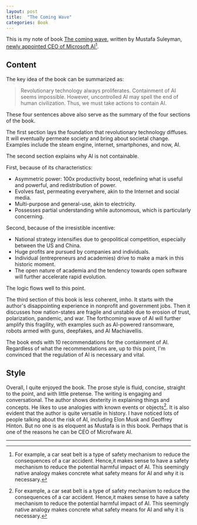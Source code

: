 ```yaml
---
layout: post
title:  "The Coming Wave"
categories: Book
---
```


This is my note of book [The coming wave](https://amzn.asia/d/gdaf93m), written by Mustafa Suleyman, [newly appointed CEO of Microsoft AI](https://blogs.microsoft.com/blog/2024/03/19/mustafa-suleyman-deepmind-and-inflection-co-founder-joins-microsoft-to-lead-copilot/)[^1].

## Content

The key idea of the book can be summarized as:

> Revolutionary technology always proliferates. Containment of AI seems impossible. However, uncontrolled AI may spell the end of human civilization. Thus, we must take actions to contain AI.

These four sentences above also serve as the summary of the four sections of the book.

The first section lays the foundation that revolutionary technology diffuses. It will eventually permeate society and bring about societal change. Examples include the steam engine, internet, smartphones, and now, AI.

The second section explains why AI is not containable.

First, because of its characteristics:

- Asymmetric power: 100x productivity boost, redefining what is useful and powerful, and redistribution of power.
- Evolves fast, permeating everywhere, akin to the Internet and social media.
- Multi-purpose and general-use, akin to electricity.
- Possesses partial understanding while autonomous, which is particularly concerning.

Second, because of the irresistible incentive:

- National strategy intensifies due to geopolitical competition, especially between the US and China.
- Huge profits are pursued by companies and individuals.
- Individual (entrepreneurs and academies) drive to make a mark in this historic moment.
- The open nature of academia and the tendency towards open software will further accelerate rapid evolution.

The logic flows well to this point.

The third section of this book is less coherent, imho. It starts with the author's disappointing experience in nonprofit and government jobs. Then it discusses how nation-states are fragile and unstable due to erosion of trust, polarization, pandemic, and war. The forthcoming wave of AI will further amplify this fragility, with examples such as AI-powered ransomware, robots armed with guns, deepfakes, and AI Machiavellis.

The book ends with 10 recommendations for the containment of AI. Regardless of what the recommendations are, up to this point, I'm convinced that the regulation of AI is necessary and vital.

## Style

Overall, I quite enjoyed the book. The prose style is fluid, concise, straight to the point, and with little pretense. The writing is engaging and conversational. The author shows dexterity in explaining things and concepts. He likes to use analogies with known events or objects[^1]. It is also evident that the author is quite versatile in history. I have noticed lots of people talking about the risk of AI, including Elon Musk and Geoffrey Hinton. But no one is as eloquent as Mustafa is in this book. Perhaps that is one of the reasons he can be CEO of Microfware AI.

---
[^1]: For example, a car seat belt is a type of safety mechanism to reduce the consequences of a car accident. Hence,it makes sense to have a safety mechanism to reduce the potential harmful impact of AI. This seemingly native analogy makes concrete what safety means for AI and why it is necessary.
